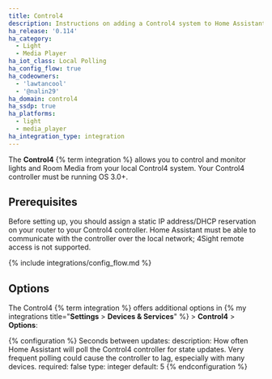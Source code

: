 ```yaml
---
title: Control4
description: Instructions on adding a Control4 system to Home Assistant.
ha_release: '0.114'
ha_category:
  - Light
  - Media Player
ha_iot_class: Local Polling
ha_config_flow: true
ha_codeowners:
  - 'lawtancool'
  - '@nalin29'
ha_domain: control4
ha_ssdp: true
ha_platforms:
  - light
  - media_player
ha_integration_type: integration
---
```


The **Control4** {% term integration %} allows you to control and monitor lights and Room Media from your local Control4 system. Your Control4 controller must be running OS 3.0+.

## Prerequisites

Before setting up, you should assign a static IP address/DHCP reservation on your router to your Control4 controller. Home Assistant must be able to communicate with the controller over the local network; 4Sight remote access is not supported.

{% include integrations/config_flow.md %}

## Options

The Control4 {% term integration %} offers additional options in {% my integrations title="**Settings** > **Devices & Services**" %} > **Control4** > **Options**:

{% configuration %}
Seconds between updates:
  description: How often Home Assistant will poll the Control4 controller for state updates. Very frequent polling could cause the controller to lag, especially with many devices.
  required: false
  type: integer
  default: 5
{% endconfiguration %}
